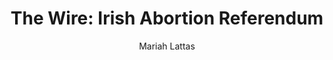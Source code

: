 ---
# Episode Settings
title: "The Wire: Irish Abortion Referendum"
air-time: "5:30 PM"
air-day: "weekday"
link: "http://thewire.org.au/day/thursday-24-may-2018/"
package-link: "http://thewire.org.au/story/irish-abortion-referendum/"
description: "Ireland goes to the polls tomorrow to vote on the legalisation of abortion, allowing women to terminate pregnancies. <br>Despite the countries strong religious roots, the historic referendum will be set to remove the the eighth amendment from the constitution. <br>The Wire spoke to Senior Lecturer Dr Kate Gleeson of Macquarie University and Founding Publisher of the The Irish Echo Billy Cantwell about the referendum."
download: false
download-link: ""
package-download: true
package-download-link: ""

# Show Settings
show: "The Wire"
stations: ["Radio Adelaide 101.5 in Adelaide", "2SER 107.3 in Sydney", "4EB 98.1 in Brisbane", "CAAMA RADIO 100.5 Alice Springs", "RTR-FM 92.1 in Perth", "JOY 94.9 in Melbourne"]
stations-links: ["http://radioadelaide.org.au/program/pink-rabbit/", "https://2ser.com/the-wire/", "https://www.4eb.org.au/TheWire", "https://caama.com.au/news/2016/stream-us-live-now-1", "https://rtrfm.com.au/", "https://joy.org.au/thewire/"]

# Podcast Settings
has-podcast: true
apple: "https://itunes.apple.com/au/podcast/the-wire-full-show/id1102296208"
spotify: ""
subscribe: "http://thewire.org.au/feed/fullshow"

# Post Settings
author: Mariah Lattas
category: radio
tags: radio the-wire
layout: post
type: radio
---